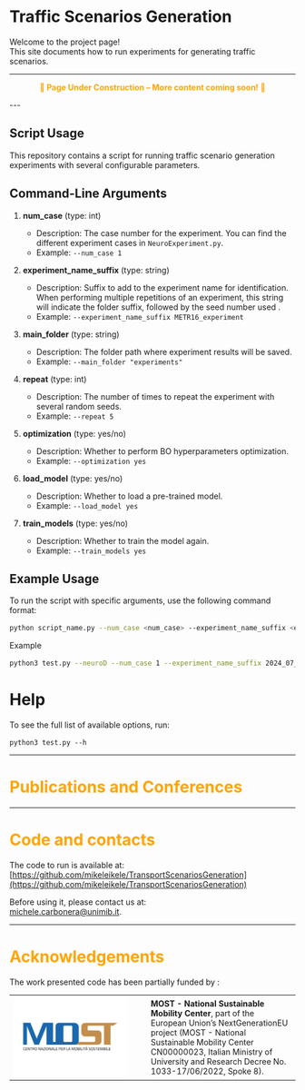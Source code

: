 # Traffic Scenarios Generation

Welcome to the project page!  
This site documents how to run experiments for generating traffic scenarios.

---
<p align="center" style="color:orange; font-weight:bold;">
🚧 Page Under Construction – More content coming soon! 🚧
</p>
---

## Script Usage

This repository contains a script for running traffic scenario generation experiments with several configurable parameters.

## Command-Line Arguments

1. **num_case** (type: int)
    - Description: The case number for the experiment. You can find the different experiment cases in `NeuroExperiment.py`.
    - Example: `--num_case 1`

2. **experiment_name_suffix** (type: string)
    - Description: Suffix to add to the experiment name for identification. When performing multiple repetitions of an experiment, this string will indicate the folder suffix, followed by the seed number used .
    - Example: `--experiment_name_suffix METR16_experiment`

3. **main_folder** (type: string)
    - Description: The folder path where experiment results will be saved.
    - Example: `--main_folder "experiments"`

4. **repeat** (type: int)
    - Description: The number of times to repeat the experiment with several random seeds.
    - Example: `--repeat 5`

5. **optimization** (type: yes/no)
    - Description: Whether to perform BO hyperparameters optimization.
    - Example: `--optimization yes`

6. **load_model** (type: yes/no)
    - Description: Whether to load a pre-trained model.
    - Example: `--load_model yes`

7. **train_models** (type: yes/no)
    - Description: Whether to train the model again.
    - Example: `--train_models yes`

## Example Usage

To run the script with specific arguments, use the following command format:

```sh
python script_name.py --num_case <num_case> --experiment_name_suffix <experiment_name_suffix> --main_folder <main_folder> --repeat <repeat> --optimization <optimization> --load_model <load_model> --train_models <train_models>
```
Example
```sh
python3 test.py --neuroD --num_case 1 --experiment_name_suffix 2024_07_10_METR_16 --main_folder 2024_07_10_METR_16__OPT_split --repeation 5 --optimization yes --load_model no --train_models yes
```

# Help

To see the full list of available options, run:
```
python3 test.py --h
```
---

# <span style="color:orange;">Publications and Conferences</span>

---
# <span style="color:orange;">Code and contacts</span>
The code to run is available at:  
[https://github.com/mikeleikele/TransportScenariosGeneration](https://github.com/mikeleikele/TransportScenariosGeneration)

Before using it, please contact us at:  
[michele.carbonera@unimib.it](mailto:michele.carbonera@unimib.it).

---

# <span style="color:orange;">Acknowledgements</span>

The work presented code has been partially funded by :

<table>
  <tr>
    <td style="vertical-align: middle; width: 220px;">
      <img src="images/most-colore-412x291.webp" alt="MOST Logo" width="200" />
    </td>
    <td style="vertical-align: middle; padding-left: 15px;">
      <strong>MOST - National Sustainable Mobility Center</strong>, part of the European Union’s NextGenerationEU project (MOST - National Sustainable Mobility Center CN00000023, Italian Ministry of University and Research Decree No. 1033-17/06/2022, Spoke 8).
    </td>
  </tr>
</table>

